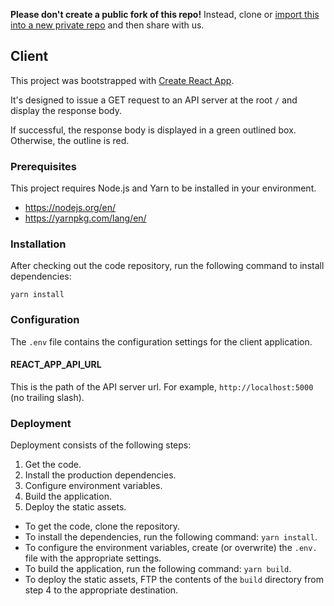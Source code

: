 **Please don't create a public fork of this repo!** Instead, clone or [import this into a new private repo](https://github.com/new/import) and then share with us.

## Client

This project was bootstrapped with [Create React App](https://github.com/facebookincubator/create-react-app).

It's designed to issue a GET request to an API server at the root `/` and display the response body.

If successful, the response body is displayed in a green outlined box. Otherwise, the outline is red.

### Prerequisites

This project requires Node.js and Yarn to be installed in your environment.

* https://nodejs.org/en/
* https://yarnpkg.com/lang/en/

### Installation

After checking out the code repository, run the following command to install dependencies:

`yarn install`

### Configuration

The `.env` file contains the configuration settings for the client application.

#### REACT_APP_API_URL

This is the path of the API server url. For example, `http://localhost:5000` (no trailing slash).

### Deployment

Deployment consists of the following steps:

1. Get the code.
2. Install the production dependencies.
3. Configure environment variables.
4. Build the application.
5. Deploy the static assets.

- To get the code, clone the repository.
- To install the dependencies, run the following command: `yarn install`.
- To configure the environment variables, create (or overwrite) the `.env.` file with the appropriate settings.
- To build the application, run the following command: `yarn build`.
- To deploy the static assets, FTP the contents of the `build` directory from step 4 to the appropriate destination.
